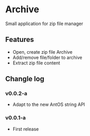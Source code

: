 # Archive

Small application for zip file manager

## Features
* Open, create zip file Archive
* Add/remove file/folder to archive
* Extract zip file content

## Changle log

### v0.0.2-a
* Adapt to the new AntOS string API

### v0.0.1-a
* First release